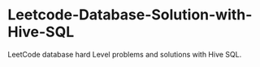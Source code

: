 # Leetcode-Database-Solution-with-Hive-SQL
LeetCode database hard Level problems and solutions with Hive SQL.
